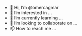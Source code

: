 - 👋 Hi, I’m @omercagmar
- 👀 I’m interested in ...
- 🌱 I’m currently learning ...
- 💞️ I’m looking to collaborate on ...
- 📫 How to reach me ...

<!---
omercagmar/omercagmar is a ✨ special ✨ repository because its `README.md` (this file) appears on your GitHub profile.
You can click the Preview link to take a look at your changes.
--->

